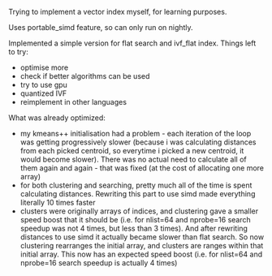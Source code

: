 Trying to implement a vector index myself, for learning purposes.

Uses portable_simd feature, so can only run on nightly.

Implemented a simple version for flat search and ivf_flat index. Things left to try:

* optimise more
* check if better algorithms can be used
* try to use gpu
* quantized IVF
* reimplement in other languages


What was already optimized:
* my kmeans++ initialisation had a problem - each iteration of the loop was getting progressively slower (because i was calculating distances from each picked centroid, so everytime i picked a new centroid, it would become slower). There was no actual need to calculate all of them again and again - that was fixed (at the cost of allocating one more array)
* for both clustering and searching, pretty much all of the time is spent calculating distances. Rewriting this part to use simd made everything literally 10 times faster
* clusters were originally arrays of indices, and clustering gave a smaller speed boost that it should be (i.e. for nlist=64 and nprobe=16 search speedup was not 4 times, but less than 3 times). And after rewriting distances to use simd it actually became slower than flat search. So now clustering rearranges the initial array, and clusters are ranges within that initial array. This now has an expected speed boost (i.e. for nlist=64 and nprobe=16 search speedup is actually 4 times)